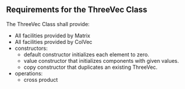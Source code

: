 Requirements for the ThreeVec Class
-----------------------------------

The ThreeVec Class shall provide:

  * All facilities provided by Matrix
  * All facilities provided by ColVec
  * constructors:
    * default constructor initializes each element to zero.
	* value constructor that initializes components with given values.
	* copy constructor that duplicates an existing ThreeVec.
  * operations:
    * cross product
